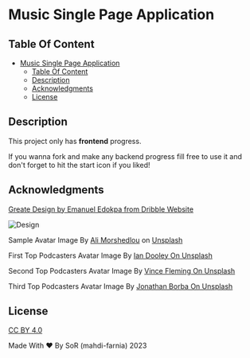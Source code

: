 # Music Single Page Application

## Table Of Content

- [Music Single Page Application](#music-single-page-application)
  - [Table Of Content](#table-of-content)
  - [Description](#description)
  - [Acknowledgments](#acknowledgments)
  - [License](#license)

## Description

This project only has **frontend** progress.

If you wanna fork and make any backend progress fill free to use it and don't forget to hit the start icon if you liked!

## Acknowledgments

[Greate Design by Emanuel Edokpa from Dribble Website](https://dribbble.com/shots/16151275-Podcast-Dashboard-design-dark)

![Design](Design.jpg)

Sample Avatar Image By [Ali Morshedlou](https://unsplash.com/@alimorshedlou?utm_source=unsplash&utm_medium=referral&utm_content=creditCopyText) on [Unsplash](https://unsplash.com/photos/WMD64tMfc4k?utm_source=unsplash&utm_medium=referral&utm_content=creditCopyText)

First Top Podcasters Avatar Image By [Ian Dooley On Unsplash](https://unsplash.com/photos/d1UPkiFd04A?utm_source=unsplash&utm_medium=referral&utm_content=creditShareLink)

Second Top Podcasters Avatar Image By [Vince Fleming On Unsplash](https://unsplash.com/photos/_THUISs23CI?utm_source=unsplash&utm_medium=referral&utm_content=creditShareLink)

Third Top Podcasters Avatar Image By [Jonathan Borba On Unsplash](https://unsplash.com/photos/5rQG1mib90I?utm_source=unsplash&utm_medium=referral&utm_content=creditShareLink)

## License

[CC BY 4.0](https://creativecommons.org/licenses/by/4.0/legalcode)

Made With :heart: By SoR (mahdi-farnia) 2023
